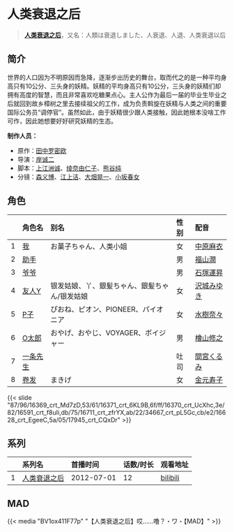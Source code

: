 # 人类衰退之后


> <u>**[人类衰退之后](http://bgm.tv/subject/26449)**</u>，又名：人類は衰退しました、人衰退、人退、人类衰退以后

## 简介


世界的人口因为不明原因而急降，逐渐步出历史的舞台，取而代之的是一种平均身高只有10公分、三头身的妖精。妖精的平均身高只有10公分，三头身的妖精们却拥有高度的智慧，而且非常喜欢吃糖果点心。主人公作为最后一届的毕业生毕业之后就回到故乡樟树之里去接续祖父的工作，成为负责斡旋在妖精与人类之间的重要国际公务员“调停官”。虽然如此，由于妖精很少跟人类接触，因此她根本没啥工作可作，因此她想要好好研究妖精的生态。

**制作人员：**
- 原作：[田中罗密欧](http://bgm.tv/person/6149)
- 导演：[岸诚二](http://bgm.tv/person/1656)
- 脚本：[上江洲诚](http://bgm.tv/person/1599)、[绫奈由仁子](http://bgm.tv/person/7345)、[熊谷纯](http://bgm.tv/person/9215)
- 分镜：[森义博](http://bgm.tv/person/26562)、[江上洁](http://bgm.tv/person/1097)、[大畑晃一](http://bgm.tv/person/762)、[小坂春女](http://bgm.tv/person/1092)

## 角色

|     |   角色名   |   别名  | 性别 |  配音  |
|:--- |:------  |:----      |:---  |:--   |
| 1 | [我](http://bgm.tv/character/16369) | お菓子ちゃん、人类小姐 | 女 | [中原麻衣](http://bgm.tv/person/4145) |
| 2 | [助手](http://bgm.tv/character/16371) |  | 男 | [福山潤](http://bgm.tv/person/3818) |
| 3 | [爷爷](http://bgm.tv/character/16370) |  | 男 | [石塚運昇](http://bgm.tv/person/4045) |
| 4 | [友人Y](http://bgm.tv/character/16591) | 银发姑娘、丫、銀髪ちゃん、銀髪ちゃん/银发姑娘 | 女 | [沢城みゆき](http://bgm.tv/person/4244) |
| 5 | [P子](http://bgm.tv/character/16711) | ぴおね、ピオン、PIONEER、パイオニア | 女 | [水樹奈々](http://bgm.tv/person/1) |
| 6 | [O太郎](http://bgm.tv/character/34667) | おやげ、おやじ、VOYAGER、ボイジャー | 男 | [檜山修之](http://bgm.tv/person/4105) |
| 7 | [一条先生](http://bgm.tv/character/16628) |  | 吐司 | [間宮くるみ](http://bgm.tv/person/4948) |
| 8 | [卷发](http://bgm.tv/character/17945) | まきげ | 女 | [金元寿子](http://bgm.tv/person/5941) |

{{< slide "87/96/16369_crt_Md7zD,53/61/16371_crt_6KL9B,6f/ff/16370_crt_UcXhc,3e/82/16591_crt_f8uIi,db/75/16711_crt_zfrYX,ab/22/34667_crt_pL5Gc,cb/e2/16628_crt_EgeeC,5a/05/17945_crt_CQxDr" >}}

## 系列

|     |   系列名   |   首播时间  | 话数/时长  | 观看地址 |
|:---  |:------    |:----      |:---       |:---  |
| 1 |[人类衰退之后](https://bgm.tv/subject/26449)| 2012-07-01 | 12 | [bilibili](https://www.bilibili.com/bangumi/play/ep12747)  |


## MAD

{{< media  "BV1ox411F77p"
"【人类衰退之后】哎……噜？・ワ・【MAD】"  >}}

